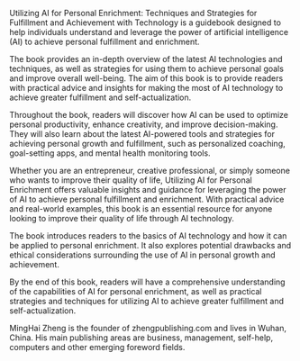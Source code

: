 
Utilizing AI for Personal Enrichment: Techniques and Strategies for Fulfillment and Achievement with Technology is a guidebook designed to help individuals understand and leverage the power of artificial intelligence (AI) to achieve personal fulfillment and enrichment.

The book provides an in-depth overview of the latest AI technologies and techniques, as well as strategies for using them to achieve personal goals and improve overall well-being. The aim of this book is to provide readers with practical advice and insights for making the most of AI technology to achieve greater fulfillment and self-actualization.

Throughout the book, readers will discover how AI can be used to optimize personal productivity, enhance creativity, and improve decision-making. They will also learn about the latest AI-powered tools and strategies for achieving personal growth and fulfillment, such as personalized coaching, goal-setting apps, and mental health monitoring tools.

Whether you are an entrepreneur, creative professional, or simply someone who wants to improve their quality of life, Utilizing AI for Personal Enrichment offers valuable insights and guidance for leveraging the power of AI to achieve personal fulfillment and enrichment. With practical advice and real-world examples, this book is an essential resource for anyone looking to improve their quality of life through AI technology.

The book introduces readers to the basics of AI technology and how it can be applied to personal enrichment. It also explores potential drawbacks and ethical considerations surrounding the use of AI in personal growth and achievement.

By the end of this book, readers will have a comprehensive understanding of the capabilities of AI for personal enrichment, as well as practical strategies and techniques for utilizing AI to achieve greater fulfillment and self-actualization.

MingHai Zheng is the founder of zhengpublishing.com and lives in Wuhan, China. His main publishing areas are business, management, self-help, computers and other emerging foreword fields.
